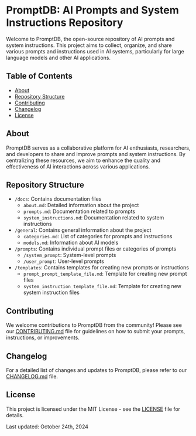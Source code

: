 # PromptDB: AI Prompts and System Instructions Repository

Welcome to PromptDB, the open-source repository of AI prompts and system instructions. This project aims to collect, organize, and share various prompts and instructions used in AI systems, particularly for large language models and other AI applications.

## Table of Contents

- [About](#about)
- [Repository Structure](#repository-structure)
- [Contributing](#contributing)
- [Changelog](#changelog)
- [License](#license)

## About

PromptDB serves as a collaborative platform for AI enthusiasts, researchers, and developers to share and improve prompts and system instructions. By centralizing these resources, we aim to enhance the quality and effectiveness of AI interactions across various applications.

## Repository Structure

- `/docs`: Contains documentation files
  - `about.md`: Detailed information about the project
  - `prompts.md`: Documentation related to prompts
  - `system_instructions.md`: Documentation related to system instructions
- `/general`: Contains general information about the project
  - `categories.md`: List of categories for prompts and instructions
  - `models.md`: Information about AI models
- `/prompts`: Contains individual prompt files or categories of prompts
  - `/system_prompt`: System-level prompts
  - `/user_prompt`: User-level prompts
- `/templates`: Contains templates for creating new prompts or instructions
  - `prompt_prompt_template_file.md`: Template for creating new prompt files
  - `system_instruction_template_file.md`: Template for creating new system instruction files

## Contributing

We welcome contributions to PromptDB from the community! Please see our [CONTRIBUTING.md](CONTRIBUTING.md) file for guidelines on how to submit your prompts, instructions, or improvements.

## Changelog

For a detailed list of changes and updates to PromptDB, please refer to our [CHANGELOG.md](CHANGELOG.md) file.

## License

This project is licensed under the MIT License - see the [LICENSE](LICENSE) file for details.

Last updated: October 24th, 2024
